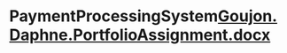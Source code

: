# PaymentProcessingSystem[Goujon.Daphne.PortfolioAssignment.docx](https://github.com/dmonroeg/PaymentProcessingSystem/files/11299595/Goujon.Daphne.PortfolioAssignment.docx)
